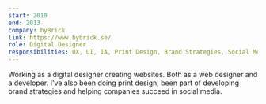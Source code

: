 ```yaml
---
start: 2010
end: 2013
company: byBrick
link: https://www.bybrick.se/
role: Digital Designer
responsibilities: UX, UI, IA, Print Design, Brand Strategies, Social Media
---
```


Working as a digital designer creating websites. Both as a web designer and a developer. I've also been doing print design, been part of developing brand strategies and helping companies succeed in social media.
